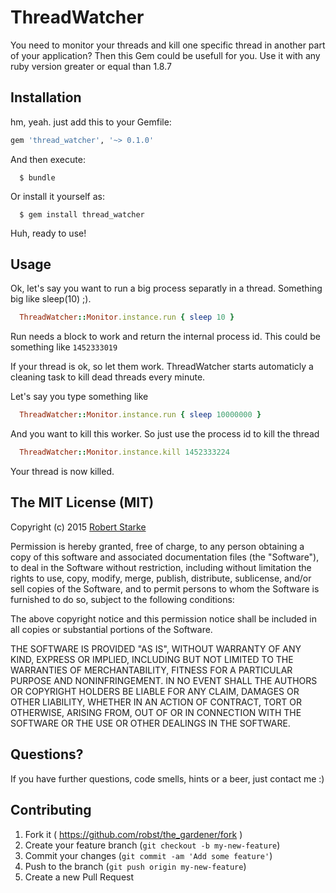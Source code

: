 # ThreadWatcher

You need to monitor your threads and kill one specific thread in another part of your application? Then this Gem could be usefull for you. Use it with any ruby version greater or equal than 1.8.7


## Installation

hm, yeah. just add this to your Gemfile:

```ruby
gem 'thread_watcher', '~> 0.1.0'
```

And then execute:
```
  $ bundle
```
Or install it yourself as:
```
  $ gem install thread_watcher
```

Huh, ready to use!

## Usage

Ok, let's say you want to run a big process separatly in a thread. 
Something big like sleep(10) ;). 

```ruby
  ThreadWatcher::Monitor.instance.run { sleep 10 }
```

Run needs a block to work and return the internal process id. 
This could be something like `1452333019`

If your thread is ok, so let them work.
ThreadWatcher starts automaticly a cleaning task to kill dead threads every minute.

Let's say you type something like

```ruby
  ThreadWatcher::Monitor.instance.run { sleep 10000000 }
```

And you want to kill this worker. So just use the process id to kill the thread

```ruby
  ThreadWatcher::Monitor.instance.kill 1452333224
```

Your thread is now killed.



## The MIT License (MIT)

Copyright (c) 2015  [Robert Starke](robertst81+github@gmail.com)

Permission is hereby granted, free of charge, to any person obtaining a copy
of this software and associated documentation files (the "Software"), to deal
in the Software without restriction, including without limitation the rights
to use, copy, modify, merge, publish, distribute, sublicense, and/or sell
copies of the Software, and to permit persons to whom the Software is
furnished to do so, subject to the following conditions:

The above copyright notice and this permission notice shall be included in
all copies or substantial portions of the Software.

THE SOFTWARE IS PROVIDED "AS IS", WITHOUT WARRANTY OF ANY KIND, EXPRESS OR
IMPLIED, INCLUDING BUT NOT LIMITED TO THE WARRANTIES OF MERCHANTABILITY,
FITNESS FOR A PARTICULAR PURPOSE AND NONINFRINGEMENT. IN NO EVENT SHALL THE
AUTHORS OR COPYRIGHT HOLDERS BE LIABLE FOR ANY CLAIM, DAMAGES OR OTHER
LIABILITY, WHETHER IN AN ACTION OF CONTRACT, TORT OR OTHERWISE, ARISING FROM,
OUT OF OR IN CONNECTION WITH THE SOFTWARE OR THE USE OR OTHER DEALINGS IN
THE SOFTWARE.

## Questions?

If you have further questions, code smells, hints or a beer, just contact me :)

## Contributing

1. Fork it ( https://github.com/robst/the_gardener/fork )
2. Create your feature branch (`git checkout -b my-new-feature`)
3. Commit your changes (`git commit -am 'Add some feature'`)
4. Push to the branch (`git push origin my-new-feature`)
5. Create a new Pull Request